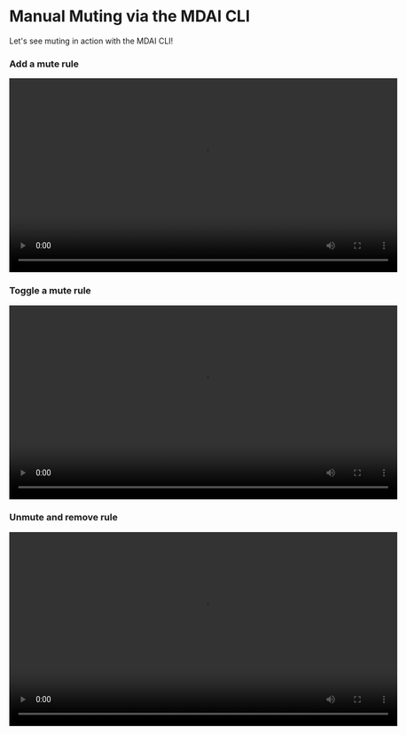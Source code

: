 # Manual Muting via the MDAI CLI

Let's see muting in action with the MDAI CLI!

### Add a mute rule

<video controls width="700">
  <source src="media/cli/mute.webm" type="video/webm" />
  Download the
  <a href="media/cli/mute.webm">WEBM</a>
  video.
</video>

### Toggle a mute rule

<video controls width="700">
  <source src="media/cli/unmute.webm" type="video/webm" />
  Download the
  <a href="media/cli/unmute.webm">WEBM</a>
  video.
</video>

### Unmute and remove rule

<video controls width="700">
  <source src="media/cli/unmute_remove.webm" type="video/webm" />
  Download the
  <a href="media/cli/unmute_remove.webm">WEBM</a>
  video.
</video>

